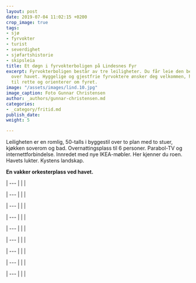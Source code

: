 ```yaml
---
layout: post
date: 2019-07-04 11:02:15 +0200
crop_image: true
tags:
- sjø
- fyrvokter
- turist
- severdighet
- sjøfartshistorie
- skipsleia
title: Et døgn i fyrvokterboligen på Lindesnes Fyr
excerpt: Fyrvokterboligen består av tre leiligheter. Du får leie den beste med panoramautsikt
  over havet. Hyggelige og gjestfrie fyrvoktere ønsker deg velkommen, hjelper deg
  til rette og orienterer om fyret.
image: "/assets/images/lind.10.jpg"
image_caption: Foto Gunnar Christensen
author: _authors/gunnar-christensen.md
categories:
- _category/fritid.md
publish_date: 
weight: 5

---
```

Leiligheten er en romlig, 50-talls i byggestil over to plan med to stuer, kjøkken soverom og bad. Overnattingsplass til 6 personer. Parabol-TV og internettforbindelse. Innredet med nye IKEA-møbler. Her kjenner du roen. Havets lukter. Kystens landskap.

**En vakker orkesterplass ved havet.**

| --- |
|  |

| --- |
|  |

| --- |
|  |

| --- |
|  |

| --- |
|  |

| --- |
|  |

| --- |
|  |

| --- |
|  |

| --- |
|  |

